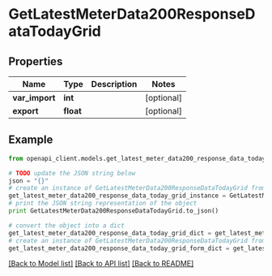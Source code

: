 # GetLatestMeterData200ResponseDataTodayGrid


## Properties
Name | Type | Description | Notes
------------ | ------------- | ------------- | -------------
**var_import** | **int** |  | [optional] 
**export** | **float** |  | [optional] 

## Example

```python
from openapi_client.models.get_latest_meter_data200_response_data_today_grid import GetLatestMeterData200ResponseDataTodayGrid

# TODO update the JSON string below
json = "{}"
# create an instance of GetLatestMeterData200ResponseDataTodayGrid from a JSON string
get_latest_meter_data200_response_data_today_grid_instance = GetLatestMeterData200ResponseDataTodayGrid.from_json(json)
# print the JSON string representation of the object
print GetLatestMeterData200ResponseDataTodayGrid.to_json()

# convert the object into a dict
get_latest_meter_data200_response_data_today_grid_dict = get_latest_meter_data200_response_data_today_grid_instance.to_dict()
# create an instance of GetLatestMeterData200ResponseDataTodayGrid from a dict
get_latest_meter_data200_response_data_today_grid_form_dict = get_latest_meter_data200_response_data_today_grid.from_dict(get_latest_meter_data200_response_data_today_grid_dict)
```
[[Back to Model list]](../README.md#documentation-for-models) [[Back to API list]](../README.md#documentation-for-api-endpoints) [[Back to README]](../README.md)


